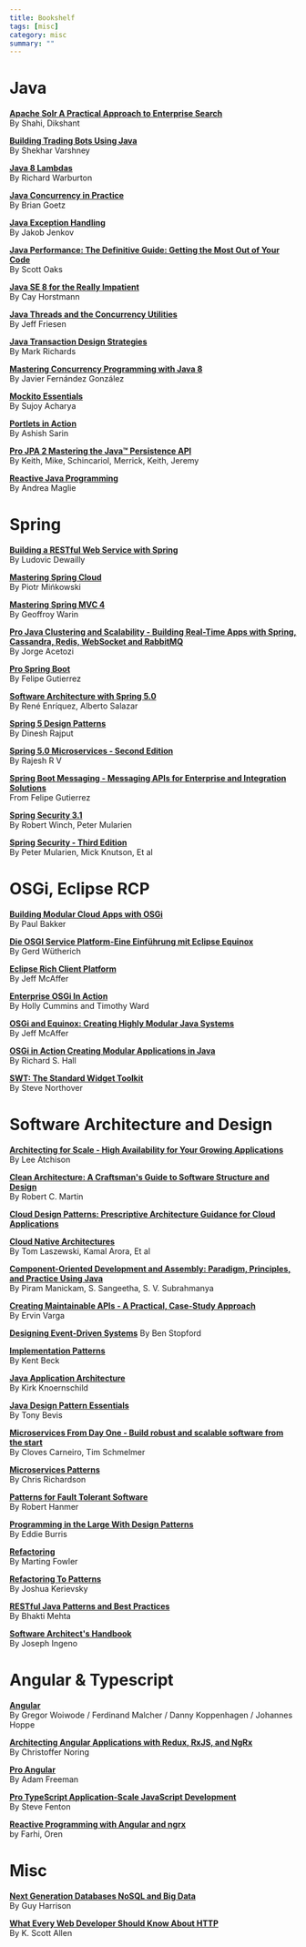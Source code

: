 ```yaml
---
title: Bookshelf
tags: [misc]
category: misc
summary: ""
---
```


# Java

**[Apache Solr A Practical Approach to Enterprise Search](http://www.apress.com/us/book/9781484210710)**  
By Shahi, Dikshant

**[Building Trading Bots Using Java](http://www.apress.com/br/book/9781484225196)**    
By Shekhar Varshney

**[Java 8 Lambdas](http://shop.oreilly.com/product/0636920030713.do)**  
By Richard Warburton

**[Java Concurrency in Practice](http://jcip.net/)**  
By Brian Goetz

**[Java Exception Handling](https://kindle.amazon.com/work/java-exception-handling-jakob-jenkov-ebook/B00BL6B038/B00BG9FGFI)**  
By Jakob Jenkov

**[Java Performance: The Definitive Guide: Getting the Most Out of Your Code](http://shop.oreilly.com/product/0636920028499.do)**  
By Scott Oaks

**[Java SE 8 for the Really Impatient](http://www.horstmann.com/java8/index.html)**  
By Cay Horstmann

**[Java Threads and the Concurrency Utilities](http://www.apress.com/us/book/9781484216996)**  
By Jeff Friesen

**[Java Transaction Design Strategies](https://www.infoq.com/minibooks/JTDS)**  
By Mark Richards

**[Mastering Concurrency Programming with Java 8](https://www.packtpub.com/application-development/mastering-concurrency-programming-java-8)**  
By Javier Fernández González

**[Mockito Essentials](https://www.packtpub.com/application-development/mockito-essentials)**  
By Sujoy Acharya

**[Portlets in Action](https://www.manning.com/books/portlets-in-action)**  
By Ashish Sarin

**[Pro JPA 2 Mastering the Java™ Persistence API](http://www.apress.com/us/book/9781430219569)**  
By Keith, Mike, Schincariol, Merrick, Keith, Jeremy 

**[Reactive Java Programming](http://www.apress.com/us/book/9781484214299)**  
By  Andrea Maglie
 
# Spring

**[Building a RESTful Web Service with Spring](https://www.packtpub.com/web-development/building-restful-web-service-spring)**  
By Ludovic Dewailly

**[Mastering Spring Cloud](https://www.packtpub.com/application-development/mastering-spring-cloud)**    
By Piotr Mińkowski

**[Mastering Spring MVC 4](https://www.packtpub.com/application-development/mastering-spring-mvc-4)**  
By Geoffroy Warin

**[Pro Java Clustering and Scalability - Building Real-Time Apps with Spring, Cassandra, Redis, WebSocket and RabbitMQ](http://www.apress.com/de/book/9781484229842)**  
By Jorge Acetozi 

**[Pro Spring Boot](http://www.apress.com/us/book/9781484214329)**  
By Felipe Gutierrez 

**[Software Architecture with Spring 5.0](https://www.packtpub.com/application-development/software-architecture-spring-50)**    
By René Enríquez, Alberto Salazar

**[Spring 5 Design Patterns](https://www.packtpub.com/application-development/spring-5-design-patterns)**    
By Dinesh Rajput

**[Spring 5.0 Microservices - Second Edition](https://www.packtpub.com/application-development/spring-50-microservices-second-edition)**    
By Rajesh R V

**[Spring Boot Messaging - Messaging APIs for Enterprise and Integration Solutions](http://www.springer.com/de/book/9781484212257)**  
From Felipe Gutierrez

**[Spring Security 3.1](https://www.packtpub.com/application-development/spring-security-31)**  
By Robert Winch, Peter Mularien

**[Spring Security - Third Edition](https://www.packtpub.com/application-development/spring-security-third-edition)**    
By Peter Mularien, Mick Knutson, Et al

# OSGi, Eclipse RCP

**[Building Modular Cloud Apps with OSGi](https://www.amazon.de/Building-Modular-Cloud-Apps-OSGi/dp/1449345158/)**  
By Paul Bakker

**[Die OSGI Service Platform-Eine Einführung mit Eclipse Equinox](https://www.amazon.de/Service-Platform-Eine-Einf%C3%BChrung-Eclipse-Equinox/dp/389864457X/)**  
By Gerd Wütherich

**[Eclipse Rich Client Platform](https://www.amazon.com/Eclipse-Rich-Client-Platform-2nd/dp/0321603788/)**  
By Jeff McAffer

**[Enterprise OSGi In Action](https://www.manning.com/books/enterprise-osgi-in-action)**  
By Holly Cummins and Timothy Ward

**[OSGi and Equinox: Creating Highly Modular Java Systems](https://www.pearsonhighered.com/program/Mc-Affer-OS-Gi-and-Equinox-Creating-Highly-Modular-Java-Systems/PGM14618.html)**  
By Jeff McAffer

**[OSGi in Action Creating Modular Applications in Java](https://www.manning.com/books/osgi-in-action)**  
By Richard S. Hall

**[SWT: The Standard Widget Toolkit](https://www.amazon.com/SWT-Standard-Toolkit-Steve-Northover/dp/0321256638)**  
By Steve Northover

# Software Architecture and Design

**[Architecting for Scale - High Availability for Your Growing Applications](http://shop.oreilly.com/product/0636920047070.do)**  
By Lee Atchison 

**[Clean Architecture: A Craftsman's Guide to Software Structure and Design](https://www.pearson.com/us/higher-education/program/Martin-Clean-Architecture-A-Craftsman-s-Guide-to-Software-Structure-and-Design/PGM333762.html)**    
By Robert C. Martin


**[Cloud Design Patterns: Prescriptive Architecture Guidance for Cloud Applications](https://msdn.microsoft.com/de-de/library/dn568099.aspx)**  

**[Cloud Native Architectures](https://www.packtpub.com/application-development/cloud-native-architectures)**    
By Tom Laszewski, Kamal Arora, Et al

**[Component-Oriented Development and Assembly: Paradigm, Principles, and Practice Using Java](https://www.crcpress.com/Component--Oriented-Development-and-Assembly-Paradigm-Principles-and/Manickam-Sangeetha-Subrahmanya/p/book/9781466580992)**  
By Piram Manickam, S. Sangeetha, S. V. Subrahmanya

**[Creating Maintainable APIs - A Practical, Case-Study Approach](http://www.apress.com/us/book/9781484221952)**  
By Ervin Varga 

**[Designing Event-Driven Systems](https://www.oreilly.com/library/view/designing-event-driven-systems/9781492038252/)**
By Ben Stopford

**[Implementation Patterns ](https://www.amazon.de/Implementation-Patterns-Kent-Beck/dp/0321413091)**  
By Kent Beck

**[Java Application Architecture](http://www.kirkk.com/modularity/)**  
By Kirk Knoernschild

**[Java Design Pattern Essentials](https://www.amazon.com/Java-Design-Pattern-Essentials-Bevis-ebook/dp/B00A9HSR2M)**  
By Tony Bevis

**[Microservices From Day One - Build robust and scalable software from the start](http://www.apress.com/br/book/9781484219362)**  
By Cloves Carneiro, Tim Schmelmer 

**[Microservices Patterns](https://www.manning.com/books/microservices-patterns)**  
By Chris Richardson 

**[Patterns for Fault Tolerant Software](http://eu.wiley.com/WileyCDA/WileyTitle/productCd-1118351541.html)**  
By Robert Hanmer

**[Programming in the Large With Design Patterns](http://programminglarge.com/category/design/design-patterns/)**  
By Eddie Burris 

**[Refactoring](https://martinfowler.com/articles/refactoring-2nd-ed.html)**  
By Marting Fowler

**[Refactoring To Patterns](https://industriallogic.com/xp/refactoring/)**  
By Joshua Kerievsky

**[RESTful Java Patterns and Best Practices](https://www.packtpub.com/application-development/restful-java-patterns-and-best-practices)**  
By Bhakti Mehta

**[Software Architect's Handbook](https://www.packtpub.com/application-development/software-architects-handbook)**    
By Joseph Ingeno

# Angular & Typescript

**[Angular](https://www.dpunkt.de/buecher/12400/9783864903571-angular.html)**    
By Gregor Woiwode / Ferdinand Malcher / Danny Koppenhagen / Johannes Hoppe

**[Architecting Angular Applications with Redux, RxJS, and NgRx](https://www.packtpub.com/web-development/architecting-angular-applications-redux-rxjs-and-ngrx)**    
By Christoffer Noring

**[Pro Angular](http://www.apress.com/us/book/9781484223062)**  
By Adam Freeman

**[Pro TypeScript Application-Scale JavaScript Development](http://www.apress.com/us/book/9781430267911)**  
By Steve Fenton

**[Reactive Programming with Angular and ngrx](https://www.apress.com/de/book/9781484226193)**    
by Farhi, Oren 

# Misc

**[Next Generation Databases NoSQL and Big Data](http://www.apress.com/us/book/9781484213308)**  
By Guy Harrison

**[What Every Web Developer Should Know About HTTP](https://www.amazon.com/Every-Developer-Should-OdeToCode-Programming-ebook/dp/B0076Z6VMI)**  
By K. Scott Allen
